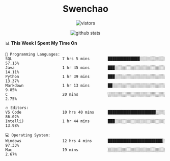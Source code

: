 <h1 align="center">Swenchao</h3>

<p align="center">
  <img src="https://visitor-badge.glitch.me/badge?page_id=Swenchao" alt="vistors" />
</p>

<p align="center">
  <img src="https://github-readme-stats.vercel.app/api?username=Swenchao&count_private=true&show_icons=true&theme=vue-dark&hide_title=true" alt="github stats" />
</p>

<!--START_SECTION:waka-->
📊 **This Week I Spent My Time On** 

```text
💬 Programming Languages: 
SQL                      7 hrs 5 mins        ██████████████░░░░░░░░░░░   57.15% 
Java                     1 hr 45 mins        ███░░░░░░░░░░░░░░░░░░░░░░   14.11% 
Python                   1 hr 39 mins        ███░░░░░░░░░░░░░░░░░░░░░░   13.37% 
Markdown                 1 hr 13 mins        ██░░░░░░░░░░░░░░░░░░░░░░░   9.85% 
C                        20 mins             ░░░░░░░░░░░░░░░░░░░░░░░░░   2.75%

🔥 Editors: 
VS Code                  10 hrs 40 mins      █████████████████████░░░░   86.02% 
IntelliJ                 1 hr 44 mins        ███░░░░░░░░░░░░░░░░░░░░░░   13.98%

💻 Operating System: 
Windows                  12 hrs 4 mins       ████████████████████████░   97.33% 
Mac                      19 mins             ░░░░░░░░░░░░░░░░░░░░░░░░░   2.67%

```


<!--END_SECTION:waka-->
